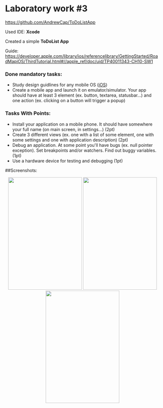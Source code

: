 # Laboratory work #3 

https://github.com/AndrewCap/ToDoListApp

Used IDE: **Xcode**

Created a simple **ToDoList App**

Guide: https://developer.apple.com/library/ios/referencelibrary/GettingStarted/RoadMapiOS/ThirdTutorial.html#//apple_ref/doc/uid/TP40011343-CH10-SW1

### Done mandatory tasks:
  - Study design guidlines for any mobile OS ([iOS](https://developer.apple.com/library/ios/documentation/userexperience/conceptual/MobileHIG/index.html))
  - Create a mobile app and launch it on emulator/simulator. Your app should have at least 3 element (ex. button, textarea, statusbar...) and one action (ex. clicking on a button will trigger a popup)
  

### Tasks With Points:
  - Install your application on a mobile phone. It should have somewhere your full name (on main screen, in settings...) (2pt)
  - Create 3 different views (ex. one with a list of some element, one with some settings and one with application description) (2pt)
  - Debug an application. At some point you'll have bugs (ex. null pointer exception). Set breakpoints and/or watchers. Find out buggy variables. (1pt)
  - Use a hardware device for testing and debugging (1pt)
  


##Screenshots:
<div align="center"> <img src="http://i.imgur.com/iINSUyk.png" width="240px" height="365px" /> <img src="http://i.imgur.com/Ne95xnO.png" width="240px" height="365px" /><img src="http://i.imgur.com/0d625QP.png" width="240px" height="365px" /> </div>



